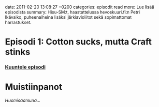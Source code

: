 date: 2011-02-20 13:08:27 +0200
categories: episodit
read more: Lue lis&auml;&auml; episodista
summary: Hisu-SM:t, haastattelussa hevoskuuri.fi:n Petri Ik&auml;valko, puheenaiheina lis&auml;ksi j&auml;rkiavioliitot sek&auml; sopimattomat harrastukset.

#  Episodi 1: Cotton sucks, mutta Craft stinks

### [Kuuntele episodi](http://podcast.raskaasti.fi/3233/21941-episodi-2-ei-mikaan-kerrostaloasujan-harrastus)

# Muistiinpanot

_Huomisaamuna..._
